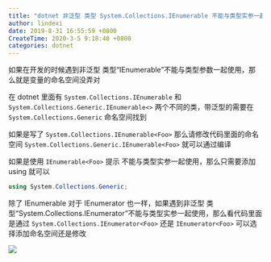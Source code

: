 ```yaml
---
title: "dotnet 非泛型 类型 System.Collections.IEnumerable 不能与类型实参一起使用"
author: lindexi
date: 2019-8-31 16:55:59 +0800
CreateTime: 2020-3-5 9:18:40 +0800
categories: dotnet
---
```


如果在开发的时候遇到非泛型 类型“IEnumerable”不能与类型参数一起使用，那么就是变量的命名空间没弄对

<!--more-->



在 dotnet 里面有 `System.Collections.IEnumerable` 和 `System.Collections.Generic.IEnumerable<>` 两个不同的类，带泛型的需要在 `System.Collections.Generic` 命名空间找到

如果是写了 `System.Collections.IEnumerable<Foo>` 那么请修改代码里面的命名空间 `System.Collections.Generic.IEnumerable<Foo>` 就可以通过编译

如果是使用 `IEnumerable<Foo>` 提示 不能与类型实参一起使用，那么只需要添加 using 就可以

```csharp
using System.Collections.Generic;
```

除了 IEnumerable 对于 IEnumerator 也一样，如果遇到非泛型 类型“System.Collections.IEnumerator”不能与类型实参一起使用，那么看代码里面是通过 `System.Collections.IEnumerator<Foo>` 还是 `IEnumerator<Foo>` 可以选择添加命名空间还是修改

![](https://i.loli.net/2019/04/14/5cb29f897d199.jpg)

